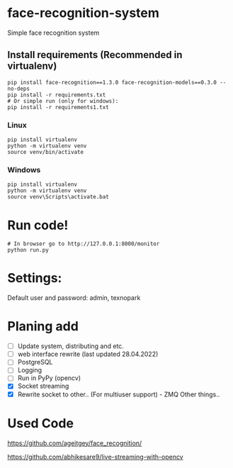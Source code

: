 
# face-recognition-system
Simple face recognition system

## Install requirements (Recommended in virtualenv)
```
pip install face-recognition==1.3.0 face-recognition-models==0.3.0 --no-deps
pip install -r requirements.txt
# Or simple run (only for windows):
pip install -r requirements1.txt
```

### Linux
```
pip install virtualenv
python -m virtualenv venv
source venv/bin/activate
```
### Windows
```
pip install virtualenv
python -m virtualenv venv
source venv\Scripts\activate.bat
```

# Run code!
```
# In browser go to http://127.0.0.1:8000/monitor
python run.py
```

# Settings:
Default user and password: admin, texnopark

# Planing add
- [ ] Update system, distributing and etc.
- [ ] web interface rewrite (last updated 28.04.2022)
- [ ] PostgreSQL
- [ ] Logging
- [ ] Run in PyPy (opencv)
- [X] Socket streaming
- [X] Rewrite socket to other.. (For multiuser support) - ZMQ
Other things..

# Used Code
https://github.com/ageitgey/face_recognition/

https://github.com/abhikesare9/live-streaming-with-opencv

